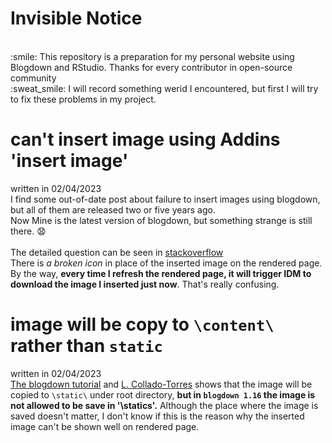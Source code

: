# Invisible Notice
<br>
:smile: This repository is a preparation for my personal website using Blogdown and RStudio. Thanks for every contributor in open-source community<br>
:sweat_smile: I will record something werid I encountered, but first I will try to fix these problems in my project. 

# can't insert image using Addins 'insert image'
written in 02/04/2023<br>
I find some out-of-date post about failure to insert images using blogdown, but all of them are released two or five years ago.<br>
Now Mine is the latest version of blogdown, but something strange is still there. :anguished:<br>
<br>
The detailed question can be seen in [stackoverflow](https://stackoverflow.com/questions/75343079/no-image-shown-after-inserting-image-using-blogdown-addins-insert-image-and-re)<br>
There is *a broken icon* in place of the inserted image on the rendered page.<br>
By the way, **every time I refresh the rendered page, it will trigger IDM to download the image I inserted just now**. That's really confusing.

# image will be copy to `\content\` rather than `static`
written in 02/04/2023<br>
[The blogdown tutorial](https://bookdown.org/yihui/blogdown/rstudio-ide.html) and [L. Collado-Torres](https://lcolladotor.github.io/2018/03/07/blogdown-insert-image-addin/#.Y94cjidByUk) shows that the image will be copied to `\static\` under root directory, **but in `blogdown 1.16` the image is not allowed to be save in '\statics\'.** Although the place where the image is saved doesn't matter, I don't know if this is the reason why the inserted image can't be shown well on rendered page.
